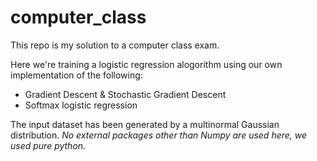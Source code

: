 # computer_class
This repo is my solution to a computer class exam.

Here we're training a logistic regression alogorithm using our own implementation of the following:
* Gradient Descent & Stochastic Gradient Descent
* Softmax logistic regression

The input dataset has been generated by a multinormal Gaussian distribution.
*No external packages other than Numpy are used here, we used pure python.*
